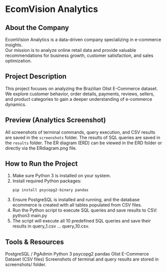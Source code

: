 # EcomVision Analytics

## About the Company
EcomVision Analytics is a data-driven company specializing in e-commerce insights.  
Our mission is to analyze online retail data and provide valuable recommendations for business growth, customer satisfaction, and sales optimization.

## Project Description
This project focuses on analyzing the Brazilian Olist E-Commerce dataset.  
We explore customer behavior, order details, payments, reviews, sellers, and product categories to gain a deeper understanding of e-commerce dynamics.

## Preview (Analytics Screenshot)
All screenshots of terminal commands, query execution, and CSV results are saved in the `screenshots` folder.
The results of SQL queries are saved in the `results` folder.
The ER diagram (ERD) can be viewed in the ERD folder or directly via the ERdiagram.png file.

## How to Run the Project
1. Make sure Python 3 is installed on your system.
2. Install required Python packages:
   ```bash
   pip install psycopg2-binary pandas
3. Ensure PostgreSQL is installed and running, and the database ecommerce is created with all tables populated from CSV files.
4. Run the Python script to execute SQL queries and save results to CSV:
   python3 main.py
5. The script will execute all 10 predefined SQL queries and save their results in query_1.csv … query_10.csv.

## Tools & Resources
PostgreSQL / PgAdmin
Python 3
psycopg2
pandas
Olist E-Commerce Dataset (CSV files)
Screenshots of terminal and query results are stored in screenshots/ folder.

